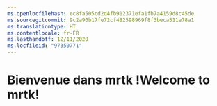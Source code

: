 ```yaml
---
ms.openlocfilehash: ec8fa505cd2d4fb912371efa1fb7a4159d8c45de
ms.sourcegitcommit: 9c2a90b17fe72cf482598969f8f3beca511e78a1
ms.translationtype: HT
ms.contentlocale: fr-FR
ms.lasthandoff: 12/11/2020
ms.locfileid: "97350771"
---
```

# <a name="welcome-to-mrtk"></a><span data-ttu-id="aa59e-101">Bienvenue dans mrtk !</span><span class="sxs-lookup"><span data-stu-id="aa59e-101">Welcome to mrtk!</span></span>